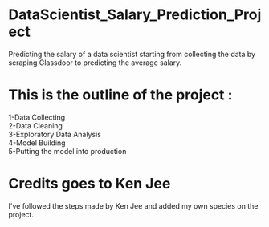 # DataScientist_Salary_Prediction_Project
 Predicting the salary of a data scientist starting from collecting the data by scraping Glassdoor to predicting the average salary.
 
 
# This is the outline of the project : 
 1-Data Collecting <br/>
 2-Data Cleaning <br/>
 3-Exploratory Data Analysis <br/>
 4-Model Building <br/>
 5-Putting the model into production <br/>
 
# Credits goes to Ken Jee 
I've followed the steps made by Ken Jee and added my own species on the project.</br> 

